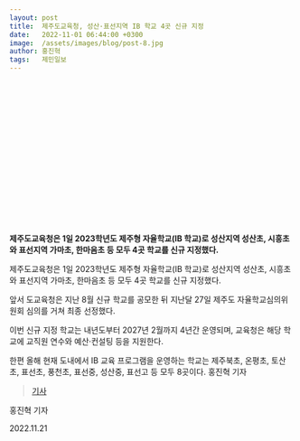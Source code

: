 ```yaml
---
layout: post
title:  제주도교육청, 성산·표선지역 IB 학교 4곳 신규 지정
date:   2022-11-01 06:44:00 +0300
image:  /assets/images/blog/post-8.jpg
author: 홍진혁 
tags:   제민일보
---
```

<br><br><br><br><br><br><br><br><br><br><br><br><br><br><br>

**제주도교육청은 1일 2023학년도 제주형 자율학교(IB 학교)로 성산지역 성산초, 시흥초와 표선지역 가마초, 한마음초 등 모두 4곳 학교를 신규 지정했다.**

제주도교육청은 1일 2023학년도 제주형 자율학교(IB 학교)로 성산지역 성산초, 시흥초와 표선지역 가마초, 한마음초 등 모두 4곳 학교를 신규 지정했다.

앞서 도교육청은 지난 8월 신규 학교를 공모한 뒤 지난달 27일 제주도 자율학교심의위원회 심의를 거쳐 최종 선정했다.

이번 신규 지정 학교는 내년도부터 2027년 2월까지 4년간 운영되며, 교육청은 해당 학교에 교직원 연수와 예산·컨설팅 등을 지원한다.

한편 올해 현재 도내에서 IB 교육 프로그램을 운영하는 학교는 제주북초, 온평초, 토산초, 표선초, 풍천초, 표선중, 성산중, 표선고 등 모두 8곳이다. 홍진혁 기자


> <a href="http://www.jemin.com/news/articleView.html?idxno=745463">기사</a>

홍진혁 기자

2022.11.21